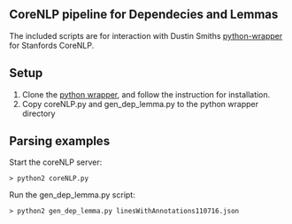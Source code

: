 ## CoreNLP pipeline for Dependecies and Lemmas
The included scripts are for interaction with Dustin Smiths [python-wrapper](https://github.com/dasmith/stanford-corenlp-python) for Stanfords CoreNLP.
## Setup
1. Clone the [python wrapper](https://github.com/dasmith/stanford-corenlp-python), and follow the instruction for installation.
2. Copy coreNLP.py and gen_dep_lemma.py to the python wrapper directory

## Parsing examples
Start the coreNLP server:

``` > python2 coreNLP.py ```

Run the gen_dep_lemma.py script:

``` > python2 gen_dep_lemma.py linesWithAnnotations110716.json ```


